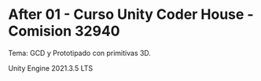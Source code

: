 # After 01 - Curso Unity Coder House - Comision 32940

Tema: GCD y Prototipado con primitivas 3D.

Unity Engine 2021.3.5 LTS


